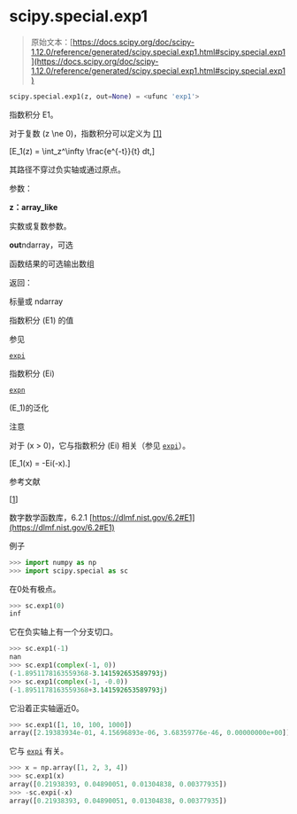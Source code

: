 # scipy.special.exp1

> 原始文本：[https://docs.scipy.org/doc/scipy-1.12.0/reference/generated/scipy.special.exp1.html#scipy.special.exp1](https://docs.scipy.org/doc/scipy-1.12.0/reference/generated/scipy.special.exp1.html#scipy.special.exp1)

```py
scipy.special.exp1(z, out=None) = <ufunc 'exp1'>
```

指数积分 E1。

对于复数 \(z \ne 0\)，指数积分可以定义为 [[1]](#r4d719eb65a46-1)

\[E_1(z) = \int_z^\infty \frac{e^{-t}}{t} dt,\]

其路径不穿过负实轴或通过原点。

参数：

**z：array_like**

实数或复数参数。

**out**ndarray，可选

函数结果的可选输出数组

返回：

标量或 ndarray

指数积分 \(E1\) 的值

参见

[`expi`](scipy.special.expi.html#scipy.special.expi "scipy.special.expi")

指数积分 \(Ei\)

[`expn`](scipy.special.expn.html#scipy.special.expn "scipy.special.expn")

\(E_1\)的泛化

注意

对于 \(x > 0\)，它与指数积分 \(Ei\) 相关（参见 [`expi`](scipy.special.expi.html#scipy.special.expi "scipy.special.expi")）。

\[E_1(x) = -Ei(-x).\]

参考文献

[[1](#id1)]

数字数学函数库，6.2.1 [https://dlmf.nist.gov/6.2#E1](https://dlmf.nist.gov/6.2#E1)

例子

```py
>>> import numpy as np
>>> import scipy.special as sc 
```

在0处有极点。

```py
>>> sc.exp1(0)
inf 
```

它在负实轴上有一个分支切口。

```py
>>> sc.exp1(-1)
nan
>>> sc.exp1(complex(-1, 0))
(-1.8951178163559368-3.141592653589793j)
>>> sc.exp1(complex(-1, -0.0))
(-1.8951178163559368+3.141592653589793j) 
```

它沿着正实轴逼近0。

```py
>>> sc.exp1([1, 10, 100, 1000])
array([2.19383934e-01, 4.15696893e-06, 3.68359776e-46, 0.00000000e+00]) 
```

它与 [`expi`](scipy.special.expi.html#scipy.special.expi "scipy.special.expi") 有关。

```py
>>> x = np.array([1, 2, 3, 4])
>>> sc.exp1(x)
array([0.21938393, 0.04890051, 0.01304838, 0.00377935])
>>> -sc.expi(-x)
array([0.21938393, 0.04890051, 0.01304838, 0.00377935]) 
```
